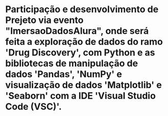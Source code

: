 # Participação e desenvolvimento de Prejeto via evento "ImersaoDadosAlura", onde será feita a exploração de dados do ramo 'Drug Discovery', com Python e as bibliotecas de manipulação de dados 'Pandas', 'NumPy' e visualização de dados 'Matplotlib' e 'Seaborn' com a IDE 'Visual Studio Code (VSC)'.
